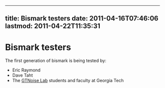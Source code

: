 
---
title: Bismark testers
date: 2011-04-16T07:46:06
lastmod: 2011-04-22T11:35:31
---
Bismark testers
===============

The first generation of bismark is being tested by:

-   Eric Raymond
-   Dave Taht
-   The [GTNoise Lab](http://gtnoise.net/) students and faculty at
    Georgia Tech

